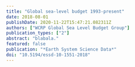 ```yaml
---
title: "Global sea-level budget 1993-present"
date: 2018-08-01
publishDate: 2020-11-22T15:47:21.082311Z
authors: ["WCRP Global Sea Level Budget Group"]
publication_types: ["2"]
abstract: "blabala."
featured: false
publication: "*Earth System Science Data*"
doi: "10.5194/essd-10-1551-2018"
---
```

